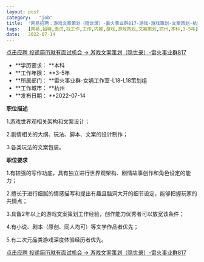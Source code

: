 ```yaml
---
layout:	post
category:	"job"
title:	"网易招聘：游戏文案策划（隐世录）-雷火事业群817-游戏-游戏策划-文案策划-杭州本科3-5年"
tags:	[网易,招聘,面试,找工作,工作,内推,游戏,游戏策划,文案策划,杭州,本科,3-5年]
date:	2022-07-14
---
```


[点击应聘 投递简历就有面试机会 ->  游戏文案策划（隐世录）-雷火事业群817](http://mobile.bole.netease.com/bole/boleDetail?id=38153&employeeId=346f03c3cda5f04c&key=all)



- **学历要求： **本科
- **工作年限： **3-5年
- **所属部门： **雷火事业群-女娲工作室-L18-L18策划组
- **工作城市： **杭州
- **发布日期： **2022-07-14



**职位描述**

1.游戏世界观相关架构和文案设计；

2.剧情相关的大纲、玩法、脚本、文案的设计制作；

3.各类玩法的文案包装。



**职位要求**

1.有较强的写作功底，具有独立进行世界观架构、剧情故事创作和角色设定的能力；

2.擅长于进行细腻的情感描写和提出有趣且脑洞大开的细节设定，能够把握玩家的共情点；

3.具备2年以上的游戏文案策划工作经验，创作能力优秀者可以放宽该条件；

4.有小说、剧本（原创、同人均可）等文学作品者优先；

5.有二次元品类游戏深度体验经历者优先。



[点击应聘 投递简历就有面试机会 ->  游戏文案策划（隐世录）-雷火事业群817](http://mobile.bole.netease.com/bole/boleDetail?id=38153&employeeId=346f03c3cda5f04c&key=all)